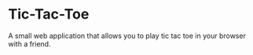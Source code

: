 # Tic-Tac-Toe

A small web application that allows you to play tic tac toe in your browser with a friend. 

